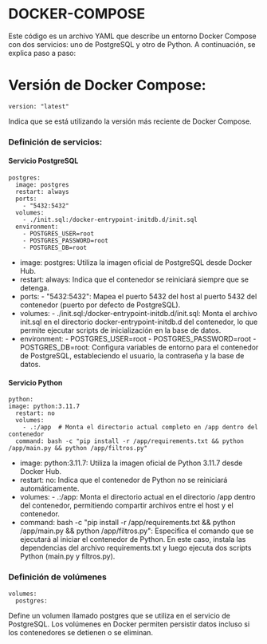 # DOCKER-COMPOSE
Este código es un archivo YAML que describe un entorno Docker Compose con dos servicios: uno de PostgreSQL y otro de Python. A continuación, se explica paso a paso:
# Versión de Docker Compose:
```docker
version: "latest"
```
Indica que se está utilizando la versión más reciente de Docker Compose.
### Definición de servicios:
#### Servicio PostgreSQL
```docker
postgres:
  image: postgres
  restart: always
  ports:
    - "5432:5432"
  volumes:
    - ./init.sql:/docker-entrypoint-initdb.d/init.sql 
  environment:
    - POSTGRES_USER=root
    - POSTGRES_PASSWORD=root
    - POSTGRES_DB=root
```
- image: postgres: Utiliza la imagen oficial de PostgreSQL desde Docker Hub.
- restart: always: Indica que el contenedor se reiniciará siempre que se detenga.
- ports: - "5432:5432": Mapea el puerto 5432 del host al puerto 5432 del contenedor (puerto por defecto de PostgreSQL).
- volumes: - ./init.sql:/docker-entrypoint-initdb.d/init.sql: Monta el archivo init.sql en el directorio docker-entrypoint-initdb.d del contenedor, lo que permite ejecutar scripts de inicialización en la base de datos.
- environment: - POSTGRES_USER=root - POSTGRES_PASSWORD=root - POSTGRES_DB=root: Configura variables de entorno para el contenedor de PostgreSQL, estableciendo el usuario, la contraseña y la base de datos.
#### Servicio Python
```docker
python:
image: python:3.11.7
  restart: no
  volumes:
    - .:/app  # Monta el directorio actual completo en /app dentro del contenedor
  command: bash -c "pip install -r /app/requirements.txt && python /app/main.py && python /app/filtros.py"
```
- image: python:3.11.7: Utiliza la imagen oficial de Python 3.11.7 desde Docker Hub.
- restart: no: Indica que el contenedor de Python no se reiniciará automáticamente.
- volumes: - .:/app: Monta el directorio actual en el directorio /app dentro del contenedor, permitiendo compartir archivos entre el host y el contenedor.
- command: bash -c "pip install -r /app/requirements.txt && python /app/main.py && python /app/filtros.py": Especifica el comando que se ejecutará al iniciar el contenedor de Python. En este caso, instala las dependencias del archivo requirements.txt y luego ejecuta dos scripts Python (main.py y filtros.py).
### Definición de volúmenes
```docker
volumes:
  postgres:
```
Define un volumen llamado postgres que se utiliza en el servicio de PostgreSQL. Los volúmenes en Docker permiten persistir datos incluso si los contenedores se detienen o se eliminan.